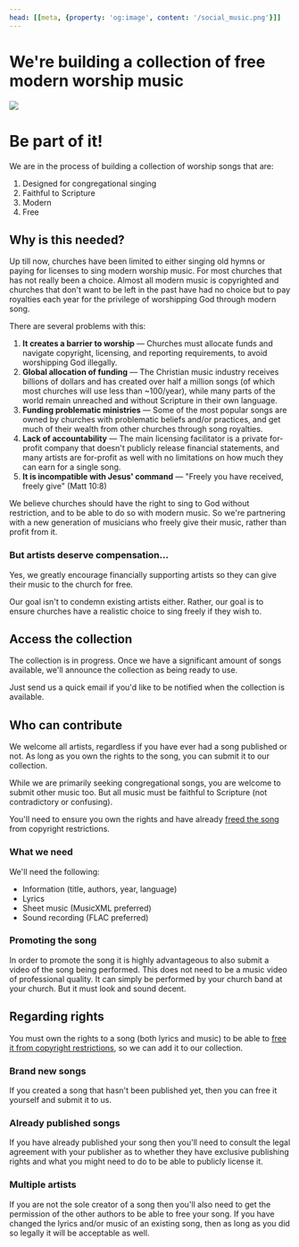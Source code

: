 ```yaml
---
head: [[meta, {property: 'og:image', content: '/social_music.png'}]]
---
```



# We're building a collection of free modern worship music

<img src='@/_assets/ill_music.svg'>

# Be part of it!

We are in the process of building a collection of worship songs that are:

 1. Designed for congregational singing
 2. Faithful to Scripture
 3. Modern
 4. Free


## Why is this needed?

Up till now, churches have been limited to either singing old hymns or paying for licenses to sing modern worship music. For most churches that has not really been a choice. Almost all modern music is copyrighted and churches that don't want to be left in the past have had no choice but to pay royalties each year for the privilege of worshipping God through modern song.

There are several problems with this:

 1. __It creates a barrier to worship__ &mdash; Churches must allocate funds and navigate copyright, licensing, and reporting requirements, to avoid worshipping God illegally.
 2. __Global allocation of funding__ &mdash; The Christian music industry receives billions of dollars and has created over half a million songs (of which most churches will use less than ~100/year), while many parts of the world remain unreached and without Scripture in their own language.
 3. __Funding problematic ministries__ &mdash; Some of the most popular songs are owned by churches with problematic beliefs and/or practices, and get much of their wealth from other churches through song royalties.
 4. __Lack of accountability__ &mdash; The main licensing facilitator is a private for-profit company that doesn't publicly release financial statements, and many artists are for-profit as well with no limitations on how much they can earn for a single song.
 5. __It is incompatible with Jesus' command__ &mdash; "Freely you have received, freely give" (Matt 10:8)

We believe churches should have the right to sing to God without restriction, and to be able to do so with modern music. So we're partnering with a new generation of musicians who freely give their music, rather than profit from it.


### But artists deserve compensation...
Yes, we greatly encourage financially supporting artists so they can give their music to the church for free.

Our goal isn't to condemn existing artists either. Rather, our goal is to ensure churches have a realistic choice to sing freely if they wish to.


## Access the collection
The collection is in progress. Once we have a significant amount of songs available, we'll announce the collection as being ready to use.

Just send us a quick email if you'd like to be notified when the collection is available.

<VPButton href='/about/' text="Contact Us"></VPButton>


## Who can contribute
We welcome all artists, regardless if you have ever had a song published or not. As long as you own the rights to the song, you can submit it to our collection.

While we are primarily seeking congregational songs, you are welcome to submit other music too. But all music must be faithful to Scripture (not contradictory or confusing).

You'll need to ensure you own the rights and have already [freed the song](/licenses/) from copyright restrictions.

### What we need

We'll need the following:

 * Information (title, authors, year, language)
 * Lyrics
 * Sheet music (MusicXML preferred)
 * Sound recording (FLAC preferred)

### Promoting the song

In order to promote the song it is highly advantageous to also submit a video of the song being performed. This does not need to be a music video of professional quality. It can simply be performed by your church band at your church. But it must look and sound decent.

<VPButton href='/about/' text="Contact Us"></VPButton>

## Regarding rights
You must own the rights to a song (both lyrics and music) to be able to [free it from copyright restrictions](/licenses/), so we can add it to our collection.

### Brand new songs
If you created a song that hasn't been published yet, then you can free it yourself and submit it to us.

### Already published songs
If you have already published your song then you'll need to consult the legal agreement with your publisher as to whether they have exclusive publishing rights and what you might need to do to be able to publicly license it.

### Multiple artists
If you are not the sole creator of a song then you'll also need to get the permission of the other authors to be able to free your song. If you have changed the lyrics and/or music of an existing song, then as long as you did so legally it will be acceptable as well.
